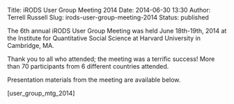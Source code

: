 Title: iRODS User Group Meeting 2014
Date: 2014-06-30 13:30
Author: Terrell Russell
Slug: irods-user-group-meeting-2014
Status: published

The 6th annual iRODS User Group Meeting was held June 18th-19th, 2014 at
the Institute for Quantitative Social Science at Harvard University in
Cambridge, MA.

Thank you to all who attended; the meeting was a terrific success! More
than 70 participants from 6 different countries attended.

Presentation materials from the meeting are available below.

[user\_group\_mtg\_2014]
